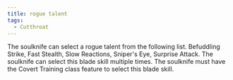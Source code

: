 ```yaml
---
title: rogue talent
tags:
  - Cutthroat
---
```


The soulknife can select a rogue talent from the following list. Befuddling Strike, Fast Stealth, Slow Reactions, Sniper's Eye, Surprise Attack. The soulknife can select this blade skill multiple times. The soulknife must have the Covert Training class feature to select this blade skill.
